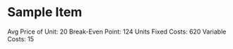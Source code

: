 # Sample Item

Avg Price of Unit: 20
Break-Even Point: 124 Units
Fixed Costs: 620
Variable Costs: 15